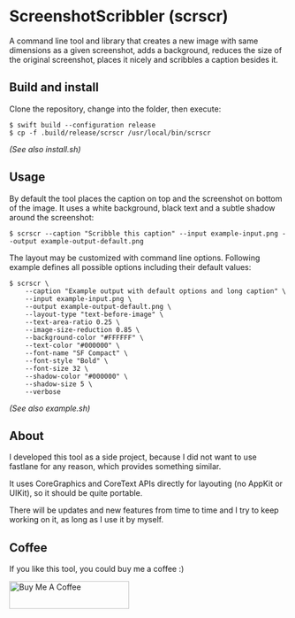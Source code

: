 # ScreenshotScribbler (scrscr)

A command line tool and library that creates a new image with same dimensions as a given screenshot, adds a background, reduces the size of the original screenshot, places it nicely and scribbles a caption besides it.

## Build and install

Clone the repository, change into the folder, then execute:

```
$ swift build --configuration release
$ cp -f .build/release/scrscr /usr/local/bin/scrscr
```

_(See also install.sh)_

## Usage

By default the tool places the caption on top and the screenshot on bottom of the image. It uses a white background, black text and a subtle shadow around the screenshot:

```
$ scrscr --caption "Scribble this caption" --input example-input.png --output example-output-default.png
```

The layout may be customized with command line options. Following example defines all possible options including their default values:

```
$ scrscr \
    --caption "Example output with default options and long caption" \
    --input example-input.png \
    --output example-output-default.png \
    --layout-type "text-before-image" \
    --text-area-ratio 0.25 \
    --image-size-reduction 0.85 \
    --background-color "#FFFFFF" \
    --text-color "#000000" \
    --font-name "SF Compact" \
    --font-style "Bold" \
    --font-size 32 \
    --shadow-color "#000000" \
    --shadow-size 5 \
    --verbose
```

_(See also example.sh)_

## About

I developed this tool as a side project, because I did not want to use fastlane for any reason, which provides something similar.

It uses CoreGraphics and CoreText APIs directly for layouting (no AppKit or UIKit), so it should be quite portable.

There will be updates and new features from time to time and I try to keep working on it, as long as I use it by myself.

## Coffee

If you like this tool, you could buy me a coffee :)

<a href="https://www.buymeacoffee.com/goeldner" target="_blank"><img src="https://cdn.buymeacoffee.com/buttons/default-orange.png" alt="Buy Me A Coffee" height="50" width="217"></a>

